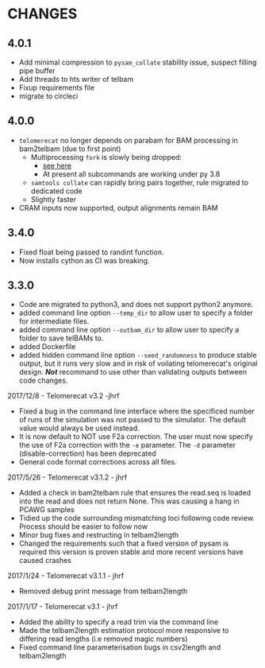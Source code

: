 # CHANGES

## 4.0.1

* Add minimal compression to `pysam_collate` stability issue, suspect filling pipe buffer
* Add threads to hts writer of telbam
* Fixup requirements file
* migrate to circleci

## 4.0.0

* `telomerecat` no longer depends on parabam for BAM processing in bam2telbam (due to first point)
  * Multiprocessing `fork` is slowly being dropped:
    * [see here](https://docs.python.org/3/library/multiprocessing.html#multiprocessing.get_context)
    * At present all subcommands are working under py 3.8
  * `samtools collate` can rapidly bring pairs together, rule migrated to dedicated code
  * Slightly faster
* CRAM inputs now supported, output alignments remain BAM

## 3.4.0

* Fixed float being passed to randint function.
* Now installs cython as CI was breaking.

## 3.3.0

* Code are migrated to python3, and does not support python2 anymore.
* added command line option `--temp_dir` to allow user to specify a folder for intermediate files.
* added command line option `--outbam_dir` to allow user to specify a folder to save telBAMs to.
* added Dockerfile
* added hidden command line option `--seed_randomness` to produce stable output, but it runs very slow and in risk of voilating telomerecat's original design. ***Not*** recommand to use other than validating outputs between code changes.

2017/12/8 - Telomerecat v3.2 -jhrf

- Fixed a bug in the command line interface where the specificed number
  of runs of the simulation was not passed to the simulator. The default value
  would always be used instead.
- It is now default to NOT use F2a correction. The user must now specify the use
  of F2a correction with the `-e` parameter. The `-d` parameter (disable-correction)
  has been deprecated
- General code format corrections across all files.


2017/5/26 - Telomerecat v3.1.2 - jhrf

- Added a check in bam2telbam rule that ensures the read.seq is loaded into
  the read and does not return None. This was causing a hang in PCAWG samples
- Tidied up the code surrounding mismatching loci following code review.
  Process should be easier to follow now
- Minor bug fixes and restructing in telbam2length
- Changed the requirements such that a fixed version of pysam is required
  this version is proven stable and more recent versions have caused crashes

2017/1/24 - Telomerecat v3.1.1 - jhrf

- Removed debug print message from telbam2length

2017/1/17 - Telomerecat v3.1 - jhrf

- Added the ability to specify a read trim via the command line
- Made the telbam2length estimation protocol more responsive to differing
  read lengths (i.e removed magic numbers)
- Fixed command line parameterisation bugs in csv2length and telbam2length
